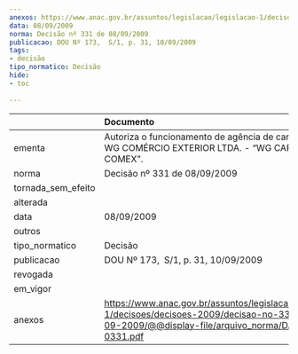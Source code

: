 ```yaml
---
anexos: https://www.anac.gov.br/assuntos/legislacao/legislacao-1/decisoes/decisoes-2009/decisao-no-331-de-08-09-2009/@@display-file/arquivo_norma/DA2009-0331.pdf
data: 08/09/2009
norma: Decisão nº 331 de 08/09/2009
publicacao: DOU Nº 173,  S/1, p. 31, 10/09/2009
tags:
- decisão
tipo_normatico: Decisão
hide: 
- toc 
 
---
```


|                    | Documento                                                                                                                                                 |
|:-------------------|:----------------------------------------------------------------------------------------------------------------------------------------------------------|
| ementa             | Autoriza o funcionamento de agência de carga aérea - WG COMÉRCIO EXTERIOR LTDA. - “WG CARGO” e “WG COMEX”.                                                |
| norma              | Decisão nº 331 de 08/09/2009                                                                                                                              |
| tornada_sem_efeito |                                                                                                                                                           |
| alterada           |                                                                                                                                                           |
| data               | 08/09/2009                                                                                                                                                |
| outros             |                                                                                                                                                           |
| tipo_normatico     | Decisão                                                                                                                                                   |
| publicacao         | DOU Nº 173,  S/1, p. 31, 10/09/2009                                                                                                                       |
| revogada           |                                                                                                                                                           |
| em_vigor           |                                                                                                                                                           |
| anexos             | https://www.anac.gov.br/assuntos/legislacao/legislacao-1/decisoes/decisoes-2009/decisao-no-331-de-08-09-2009/@@display-file/arquivo_norma/DA2009-0331.pdf |